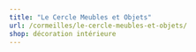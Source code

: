```yaml
---
title: "Le Cercle Meubles et Objets"
url: /cormeilles/le-cercle-meubles-et-objets/
shop: décoration intérieure
---
```

